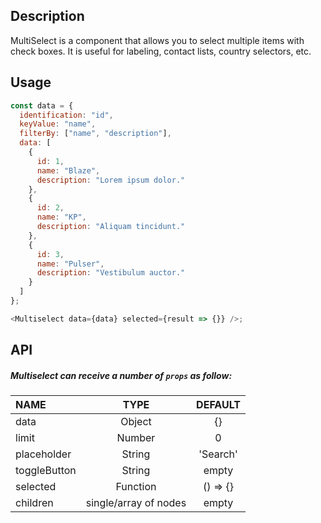 ## Description

MultiSelect is a component that allows you to select multiple items with check boxes.
It is useful for labeling, contact lists, country selectors, etc.

## Usage

```js
const data = {
  identification: "id",
  keyValue: "name",
  filterBy: ["name", "description"],
  data: [
    {
      id: 1,
      name: "Blaze",
      description: "Lorem ipsum dolor."
    },
    {
      id: 2,
      name: "KP",
      description: "Aliquam tincidunt."
    },
    {
      id: 3,
      name: "Pulser",
      description: "Vestibulum auctor."
    }
  ]
};

<Multiselect data={data} selected={result => {}} />;
```

## API

##### Multiselect can receive a number of `props` as follow:

| NAME         |         TYPE          | DEFAULT  |
| :----------- | :-------------------: | :------: |
| data         |        Object         |    {}    |
| limit        |        Number         |    0     |
| placeholder  |        String         | 'Search' |
| toggleButton |        String         |  empty   |
| selected     |       Function        | () => {} |
| children     | single/array of nodes |  empty   |
